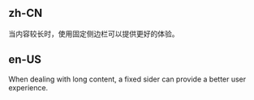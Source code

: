 ## zh-CN

当内容较长时，使用固定侧边栏可以提供更好的体验。

## en-US

When dealing with long content, a fixed sider can provide a better user experience.

<style>
#components-layout-demo-fixed-sider .logo {
  height: 32px;
  margin: 16px;
  background: rgba(255, 255, 255, 0.2);
}
#components-layout-demo-fixed-sider .site-layout .site-layout-background {
  background: #fff;
}
</style>

<style>
  [data-theme="dark"] .site-layout .site-layout-background {
    background: #141414;
  }
</style>
